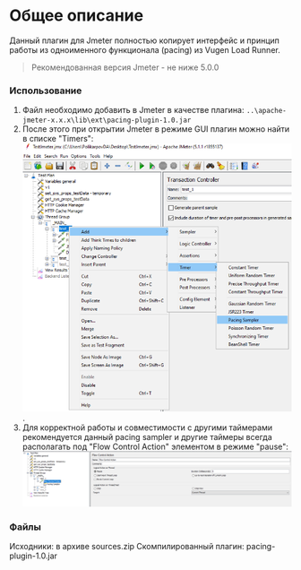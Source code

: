 # Общее описание

Данный плагин для Jmeter полностью копирует интерфейс и принцип работы из одноименного функционала (pacing) из Vugen Load Runner.
> Рекомендованная версия Jmeter - не ниже 5.0.0

### Использование
1. Файл необходимо добавить в Jmeter в качестве плагина: `..\apache-jmeter-x.x.x\lib\ext\pacing-plugin-1.0.jar`
1. После этого при открытии Jmeter в режиме GUI плагин можно найти в списке "Timers":
![пример](https://github.com/D4nD4nce/QA_LoadTesting_Info/blob/main/jmeter_pacing_sampler/description_pictures/example_gui_1.png).
2. Для корректной работы и совместимости с другими таймерами рекомендуется данный pacing sampler и другие таймеры всегда располагать под "Flow Control Action" элементом в режиме "pause":
![например так](https://github.com/D4nD4nce/QA_LoadTesting_Info/blob/main/jmeter_pacing_sampler/description_pictures/example_gui_2.png)

### Файлы
Исходники: в архиве sources.zip
Скомпилированный плагин: pacing-plugin-1.0.jar
